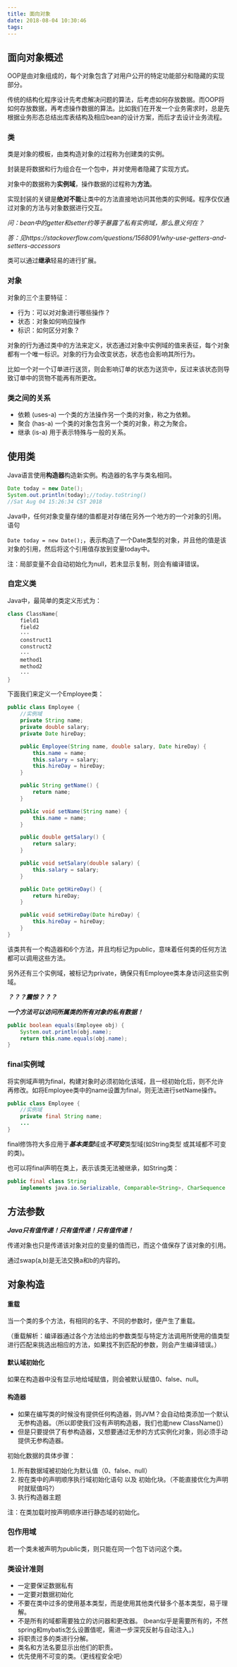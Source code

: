 ```yaml
---
title: 面向对象
date: 2018-08-04 10:30:46
tags:
---
```


## 面向对象概述

OOP是由对象组成的，每个对象包含了对用户公开的特定功能部分和隐藏的实现部分。

传统的结构化程序设计先考虑解决问题的算法，后考虑如何存放数据。而OOP将如何存放数据，再考虑操作数据的算法。比如我们在开发一个业务需求时，总是先根据业务形态总结出库表结构及相应bean的设计方案，而后才去设计业务流程。

### 类

类是对象的模板，由类构造对象的过程称为创建类的实例。

封装是将数据和行为组合在一个包中，并对使用者隐藏了实现方式。

对象中的数据称为**实例域**，操作数据的过程称为**方法**。

实现封装的关键是**绝对不能**让类中的方法直接地访问其他类的实例域。程序仅仅通过对象的方法与对象数据进行交互。

*问：bean中的getter和setter约等于暴露了私有实例域，那么意义何在？*

*答：见https://stackoverflow.com/questions/1568091/why-use-getters-and-setters-accessors*

类可以通过**继承**轻易的进行扩展。

### 对象

对象的三个主要特征：

- 行为：可以对对象进行哪些操作？
- 状态：对象如何响应操作
- 标识：如何区分对象？

对象的行为通过类中的方法来定义，状态通过对象中实例域的值来表征，每个对象都有一个唯一标识。对象的行为会改变状态，状态也会影响其所行为。

比如一个对一个订单进行送货，则会影响订单的状态为送货中，反过来该状态则导致订单中的货物不能再有所更改。

### 类之间的关系

- 依赖 (uses-a)
  一个类的方法操作另一个类的对象，称之为依赖。
- 聚合 (has-a)
  一个类的对象包含另一个类的对象，称之为聚合。
- 继承 (is-a)
  用于表示特殊与一般的关系。

## 使用类

Java语言使用**构造器**构造新实例。构造器的名字与类名相同。

```java
Date today = new Date();
System.out.println(today);//today.toString()
//Sat Aug 04 15:26:34 CST 2018
```

Java中，任何对象变量存储的值都是对存储在另外一个地方的一个对象的引用。语句

`Date today = new Date();`，表示构造了一个Date类型的对象，并且他的值是该对象的引用，然后将这个引用值存放到变量today中。

注：局部变量不会自动初始化为null，若未显示复制，则会有编译错误。

### 自定义类

Java中，最简单的类定义形式为：

```java
class ClassName{
    field1
    field2
    ···
    construct1
    construct2
    ···
    method1
    method2
    ···
}
```

下面我们来定义一个Employee类：

```java
public class Employee {
    //实例域
    private String name;
    private double salary;
    private Date hireDay;

    public Employee(String name, double salary, Date hireDay) {
        this.name = name;
        this.salary = salary;
        this.hireDay = hireDay;
    }

    public String getName() {
        return name;
    }

    public void setName(String name) {
        this.name = name;
    }

    public double getSalary() {
        return salary;
    }

    public void setSalary(double salary) {
        this.salary = salary;
    }

    public Date getHireDay() {
        return hireDay;
    }

    public void setHireDay(Date hireDay) {
        this.hireDay = hireDay;
    }
}
```

该类共有一个构造器和6个方法，并且均标记为public，意味着任何类的任何方法都可以调用这些方法。

另外还有三个实例域，被标记为private，确保只有Employee类本身访问这些实例域。

***？？？震惊？？？***

***一个方法可以访问所属类的所有对象的私有数据！***

```java
public boolean equals(Employee obj) {
    System.out.println(obj.name);
    return this.name.equals(obj.name);
}
```



### final实例域

将实例域声明为final，构建对象时必须初始化该域，且一经初始化后，则不允许再修改。如将Employee类中的name设置为final，则无法进行setName操作。

```java
public class Employee {
    //实例域
    private final String name;
    ...
}
```

final修饰符大多应用于***基本类型***域或***不可变***类型域(如String类型 或其域都不可变的类)。

也可以将final声明在类上，表示该类无法被继承，如String类：

```java
public final class String
    implements java.io.Serializable, Comparable<String>, CharSequence
```

## 方法参数

***Java只有值传递！只有值传递！只有值传递！***

传递对象也只是传递该对象对应的变量的值而已，而这个值保存了该对象的引用。

通过swap(a,b)是无法交换a和b的内容的。

## 对象构造

#### 重载

当一个类的多个方法，有相同的名字、不同的参数时，便产生了重载。

（重载解析：编译器通过各个方法给出的参数类型与特定方法调用所使用的值类型进行匹配来挑选出相应的方法，如果找不到匹配的参数，则会产生编译错误。）

#### 默认域初始化

如果在构造器中没有显示地给域赋值，则会被默认赋值0、false、null。

#### 构造器

- 如果在编写类的时候没有提供任何构造器，则JVM？会自动给类添加一个默认无参构造器。（所以即使我们没有声明构造器，我们也能new ClassName()）
- 但是只要提供了有参构造器，又想要通过无参的方式实例化对象，则必须手动提供无参构造器。

初始化数据的具体步骤：

1. 所有数据域被初始化为默认值（0、false、null）
2. 按在类中的声明顺序执行域初始化语句 以及 初始化块。（不能直接优化为声明时就赋值吗?）
3. 执行构造器主题



注：在类加载时按声明顺序进行静态域的初始化。

### 包作用域

若一个类未被声明为public类，则只能在同一个包下访问这个类。

### 类设计准则

- 一定要保证数据私有
- 一定要对数据初始化
- 不要在类中过多的使用基本类型，而是使用其他类代替多个基本类型，易于理解。
- 不是所有的域都需要独立的访问器和更改器。
  (bean似乎是需要所有的，不然spring和mybatis怎么设置值呢，需进一步深究反射与自动注入。)
- 将职责过多的类进行分解。
- 类名和方法名要显示出他们的职责。
- 优先使用不可变的类。（更线程安全吧）























































































